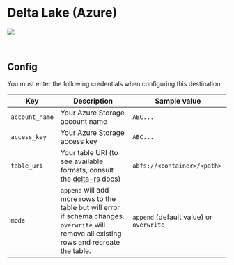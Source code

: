 # Delta Lake (Azure)

![](https://docs.delta.io/latest/_static/delta-lake-logo.png)

<br />

## Config

You must enter the following credentials when configuring this destination:

| Key | Description | Sample value
| --- | --- | --- |
| `account_name` | Your Azure Storage account name | `ABC...` |
| `access_key` | Your Azure Storage access key | `ABC...` |
| `table_uri` | Your table URI (to see available formats, consult the [delta-rs](https://delta-io.github.io/delta-rs/python/usage.html) docs) | `abfs://<container>/<path>`
| `mode` | `append` will add more rows to the table but will error if schema changes. `overwrite` will remove all existing rows and recreate the table. | `append` (default value) or `overwrite` |

<br />

